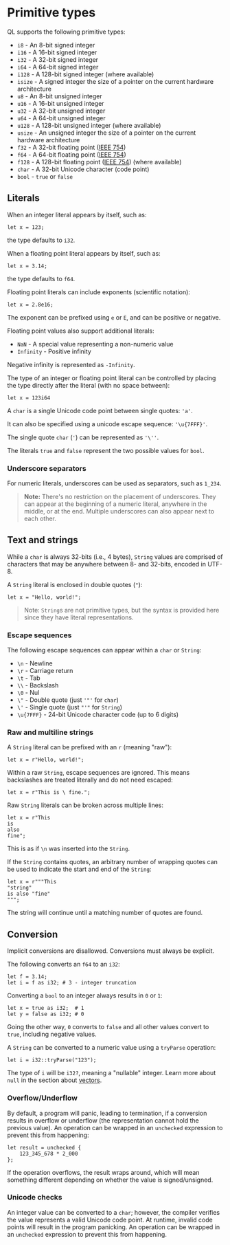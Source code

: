 # Primitive types
QL supports the following primitive types:
* `i8` - An 8-bit signed integer
* `i16` - A 16-bit signed integer
* `i32` - A 32-bit signed integer
* `i64` - A 64-bit signed integer
* `i128` - A 128-bit signed integer (where available)
* `isize` - A signed integer the size of a pointer on the current hardware architecture
* `u8` - An 8-bit unsigned integer
* `u16` - A 16-bit unsigned integer
* `u32` - A 32-bit unsigned integer
* `u64` - A 64-bit unsigned integer
* `u128` - A 128-bit unsigned integer (where available)
* `usize` - An unsigned integer the size of a pointer on the current hardware architecture
* `f32` - A 32-bit floating point ([IEEE 754](https://en.wikipedia.org/wiki/IEEE_754))
* `f64` - A 64-bit floating point ([IEEE 754](https://en.wikipedia.org/wiki/IEEE_754))
* `f128` - A 128-bit floating point ([IEEE 754](https://en.wikipedia.org/wiki/IEEE_754)) (where available)
* `char` - A 32-bit Unicode character (code point)
* `bool` - `true` or `false`

## Literals
When an integer literal appears by itself, such as:
```
let x = 123;
```
the type defaults to `i32`.

When a floating point literal appears by itself, such as:
```
let x = 3.14;
```
the type defaults to `f64`.

Floating point literals can include exponents (scientific notation):
```
let x = 2.8e16;
```

The exponent can be prefixed using `e` or `E`, and can be positive or negative.

Floating point values also support additional literals:
* `NaN` - A special value representing a non-numeric value
* `Infinity` - Positive infinity

Negative infinity is represented as `-Infinity`.

The type of an integer or floating point literal can be controlled by placing the type directly after the literal (with no space between):
```
let x = 123i64
```

A `char` is a single Unicode code point between single quotes: `'a'`.

It can also be specified using a unicode escape sequence: `'\u{7FFF}'`.

The single quote `char` (`'`) can be represented as `'\''`.

The literals `true` and `false` represent the two possible values for `bool`.

### Underscore separators
For numeric literals, underscores can be used as separators, such as `1_234`.

> **Note:** There's no restriction on the placement of underscores. They can appear at the beginning of a numeric literal, anywhere in the middle, or at the end. Multiple underscores can also appear next to each other.

## Text and strings
While a `char` is always 32-bits (i.e., 4 bytes), `String` values are comprised of characters that may be anywhere between 8- and 32-bits, encoded in UTF-8.

A `String` literal is enclosed in double quotes (`"`):
```
let x = "Hello, world!";
```

> Note: `String`s are not primitive types, but the syntax is provided here since they have literal representations. 

### Escape sequences
The following escape sequences can appear within a `char` or `String`:
* `\n` - Newline
* `\r` - Carriage return
* `\t` - Tab
* `\\` - Backslash
* `\0` - Nul
* `\"` - Double quote (just `'"'` for `char`)
* `\'` - Single quote (just `"'"` for `String`)
* `\u{7FFF}` - 24-bit Unicode character code (up to 6 digits)

### Raw and multiline strings
A `String` literal can be prefixed with an `r` (meaning "raw"):
```
let x = r"Hello, world!";
```

Within a raw `String`, escape sequences are ignored. This means backslashes are treated literally and do not need escaped:
```
let x = r"This is \ fine.";
```

Raw `String` literals can be broken across multiple lines:
```
let x = r"This
is
also
fine";
```

This is as if `\n` was inserted into the `String`.

If the `String` contains quotes, an arbitrary number of wrapping quotes can be used to indicate the start and end of the `String`:
```
let x = r"""This
"string"
is also "fine"
""";
```

The string will continue until a matching number of quotes are found.

## Conversion
Implicit conversions are disallowed. Conversions must always be explicit. 

The following converts an `f64` to an `i32`:
```
let f = 3.14;
let i = f as i32; # 3 - integer truncation
```

Converting a `bool` to an integer always results in `0` or `1`:
```
let x = true as i32;  # 1
let y = false as i32; # 0
```

Going the other way, `0` converts to `false` and all other values convert to `true`, including negative values.

A `String` can be converted to a numeric value using a `tryParse` operation:
```
let i = i32::tryParse("123");
```

The type of `i` will be `i32?`, meaning a "nullable" integer. Learn more about `null` in the section about [vectors](./collections.md).

### Overflow/Underflow
By default, a program will panic, leading to termination, if a conversion results in overflow or underflow (the representation cannot hold the previous value). An operation can be wrapped in an `unchecked` expression to prevent this from happening:
```
let result = unchecked {
    123_345_678 * 2_000
};
```

If the operation overflows, the result wraps around, which will mean something different depending on whether the value is signed/unsigned.

### Unicode checks
An integer value can be converted to a `char`; however, the compiler verifies the value represents a valid Unicode code point. At runtime, invalid code points will result in the program panicking. An operation can be wrapped in an `unchecked` expression to prevent this from happening.